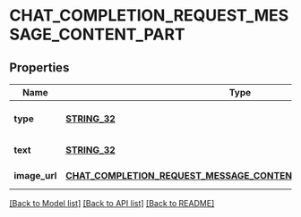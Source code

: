 # CHAT_COMPLETION_REQUEST_MESSAGE_CONTENT_PART

## Properties
Name | Type | Description | Notes
------------ | ------------- | ------------- | -------------
**type** | [**STRING_32**](STRING_32.md) | The type of the content part. | [default to null]
**text** | [**STRING_32**](STRING_32.md) | The text content. | [default to null]
**image_url** | [**CHAT_COMPLETION_REQUEST_MESSAGE_CONTENT_PART_IMAGE_IMAGE_URL**](ChatCompletionRequestMessageContentPartImage_image_url.md) |  | [default to null]

[[Back to Model list]](../README.md#documentation-for-models) [[Back to API list]](../README.md#documentation-for-api-endpoints) [[Back to README]](../README.md)


